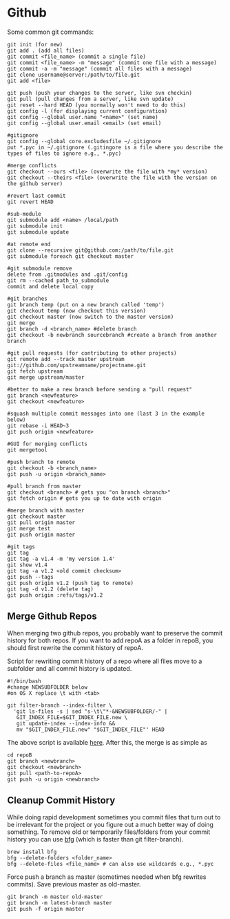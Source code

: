 Github
====

Some common git commands:

```
git init (for new)
git add . (add all files)
git commit <file_name> (commit a single file)
git commit <file_name> -m "message" (commit one file with a message)
git commit -a -m "message" (commit all files with a message)
git clone username@server:/path/to/file.git
git add <file>
 
git push (push your changes to the server, like svn checkin)
git pull (pull changes from a server, like svn update)
git reset --hard HEAD (you normally won't need to do this)
git config -l (for displaying current configuration)
git config --global user.name "<name>" (set name)
git config --global user.email <email> (set email)

#gitignore
git config --global core.excludesfile ~/.gitignore
put *.pyc in ~/.gitignore (.gitingore is a file where you describe the types of files to ignore e.g., *.pyc)

#merge conflicts
git checkout --ours <file> (overwrite the file with *my* version)
git checkout --theirs <file> (overwrite the file with the version on the github server)

#revert last commit
git revert HEAD

#sub-module
git submodule add <name> /local/path
git submodule init
git submodule update

#at remote end
git clone --recursive git@github.com:/path/to/file.git
git submodule foreach git checkout master

#git submodule remove
delete from .gitmodules and .git/config
git rm --cached path_to_submodule
commit and delete local copy

#git branches
git branch temp (put on a new branch called 'temp')
git checkout temp (now checkout this version) 
git checkout master (now switch to the master version)
git merge  
git branch -d <branch_name> #delete branch
git checkout -b newbranch sourcebranch #create a branch from another branch

#git pull requests (for contributing to other projects)
git remote add --track master upstream git://github.com/upstreamname/projectname.git
git fetch upstream
git merge upstream/master

#better to make a new branch before sending a "pull request"
git branch <newfeature>
git checkout <newfeature>

#squash multiple commit messages into one (last 3 in the example below)
git rebase -i HEAD~3
git push origin <newfeature>

#GUI for merging conflicts
git mergetool

#push branch to remote 
git checkout -b <branch_name>
git push -u origin <branch_name>

#pull branch from master
git checkout <branch> # gets you "on branch <branch>"
git fetch origin # gets you up to date with origin

#merge branch with master
git checkout master
git pull origin master
git merge test
git push origin master

#git tags
git tag
git tag -a v1.4 -m 'my version 1.4'
git show v1.4
git tag -a v1.2 <old commit checksum>
git push --tags
git push origin v1.2 (push tag to remote)
git tag -d v1.2 (delete tag)
git push origin :refs/tags/v1.2
```

## Merge Github Repos

When merging two github repos, you probably want to preserve the commit history for both repos. If you want to add repoA as a folder in repoB, you should first rewrite the commit history of repoA.

Script for rewriting commit history of a repo where all files move to a subfolder and all commit history is updated.

```
#!/bin/bash
#change NEWSUBFOLDER below
#on OS X replace \t with <tab>

git filter-branch --index-filter \
  'git ls-files -s | sed "s-\t\"*-&NEWSUBFOLDER/-" |
   GIT_INDEX_FILE=$GIT_INDEX_FILE.new \
   git update-index --index-info &&
   mv "$GIT_INDEX_FILE.new" "$GIT_INDEX_FILE"' HEAD
```
The above script is available [here](https://github.com/muneeb-ali/unix-tools/blob/master/scripts/git_rewrite). After this, the merge is as simple as 

```
cd repoB
git branch <newbranch>
git checkout <newbranch>
git pull <path-to-repoA>
git push -u origin <newbranch>
```

## Cleanup Commit History

While doing rapid development sometimes you commit files that turn out to be irrelevant for the project or you figure out a much better way of doing something. To remove old or temporarily files/folders from your commit history you can use [bfg](https://rtyley.github.io/bfg-repo-cleaner/) (which is faster than git filter-branch).

```
brew install bfg
bfg --delete-folders <folder_name>
bfg --delete-files <file_name> # can also use wildcards e.g., *.pyc
```

Force push a branch as master (sometimes needed when bfg rewrites commits). Save previous master as old-master. 
```
git branch -m master old-master
git branch -m latest-branch master
git push -f origin master
```
